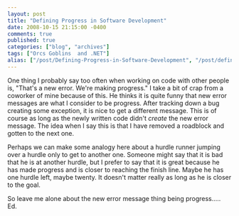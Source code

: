 ```yaml
---
layout: post
title: "Defining Progress in Software Development"
date: 2008-10-15 21:15:00 -0400
comments: true
published: true
categories: ["blog", "archives"]
tags: ["Orcs Goblins  and .NET"]
alias: ["/post/Defining-Progress-in-Software-Development", "/post/defining-progress-in-software-development"]
---
```

<!-- more -->

<p>One thing I probably say too often when working on code with other people is, "That's a new error. We're making progress." I take a bit of crap from a coworker of mine because of this. He thinks it is quite funny that new error messages are what I consider to be progress. After tracking down a bug creating some exception, it is nice to get a different message. This is of course as long as the newly written code didn't <em>create</em> the new error message. The idea when I say this is that I have removed a roadblock and gotten to the next one.</p>
<p>Perhaps we can make some analogy here about a hurdle runner jumping over a hurdle only to get to another one. Someone might say that it is bad that he is at another hurdle, but I prefer to say that it is great because he has made progress and is closer to reaching the finish line. Maybe he has one hurdle left, maybe twenty. It doesn't matter really as long as he is closer to the goal.</p>
<p>So leave me alone about the new error message thing being progress..... Ed.</p>
